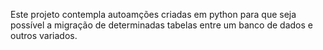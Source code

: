 Este projeto contempla autoamções criadas em python para que seja possível a migração de determinadas tabelas entre um banco de dados e outros variados.
